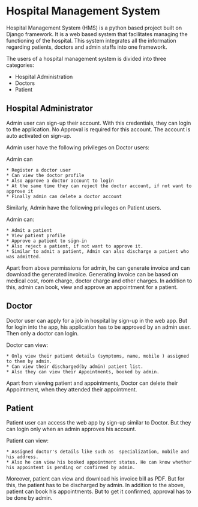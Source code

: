 # Hospital Management System

Hospital Management System (HMS) is a python based project built on Django framework. It is a web based system that facilitates managing the functioning of the hospital. This system integrates all the information regarding patients, doctors and admin staffs into one framework.

The users of a hospital management system is divided into three categories:

* Hospital Administration
* Doctors
* Patient

## Hospital Administrator

Admin user can sign-up their account. With this credentials, they can login to the application. No Approval is required for this account. The account is auto activated on sign-up.

Admin user have the following privileges on Doctor users:

Admin can 

	* Register a doctor user
	* Can view the doctor profile
	* Also approve a doctor account to login
	* At the same time they can reject the doctor account, if not want to approve it
	* Finally admin can delete a doctor account

Similarly, Admin have the following privileges on Patient users.

Admin can:

	* Admit a patient
	* View patient profile
	* Approve a patient to sign-in
	* Also reject a patient, if not want to approve it.
	* Similar to admit a patient, Admin can also discharge a patient who was admitted.

Apart from above permissions for admin, he can generate invoice and can download the generated invoice. Generating invoice can be based on medical cost, room charge, doctor charge and other charges. In addition to this, admin can book, view and approve an appointment for a patient.


## Doctor

Doctor user can apply for a job in hospital by sign-up in the web app. But for login into the app, his application has to be approved by an admin user. Then only a doctor can login.

Doctor can view:

	* Only view their patient details (symptoms, name, mobile ) assigned to them by admin.
	* Can view their discharged(by admin) patient list.
	* Also they can view their Appointments, booked by admin.

Apart from viewing patient and appointments, Doctor can delete their Appointment, when they attended their appointment.


## Patient

Patient user can access the web app by sign-up similar to Doctor. But they can login only when an admin approves his account.

Patient can view:

	* Assigned doctor's details like such as  specialization, mobile and his address.
	* Also he can view his booked appointment status. He can know whether his appointent is pending or confirmed by admin.

Moreover, patient can view and download his invoice bill as PDF. But for this, the patient has to be discharged by admin. In addition to the above, patient can book his appointments. But to get it confirmed, approval has to be done by admin.

